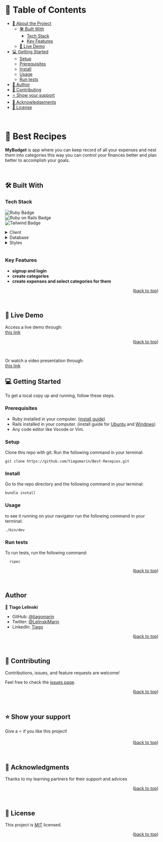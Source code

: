 <a name="readme-top"></a>

# 📗 Table of Contents

- [📖 About the Project](#about-project)
  - [🛠 Built With](#built-with)
    - [Tech Stack](#tech-stack)
    - [Key Features](#key-features)
  - [🚀 Live Demo](#live-demo)
- [💻 Getting Started](#getting-started)
  - [Setup](#setup)
  - [Prerequisites](#prerequisites)
  - [Install](#install)
  - [Usage](#usage)
  - [Run tests](#run-tests)
- [👥 Author](#author)
- [🤝 Contributing](#contributing)
- [⭐️ Show your support](#support)
- [🙏 Acknowledgements](#acknowledgements)
- [📝 License](#license)

<br>

# 📖 Best Recipes <a name="about-project"></a>

**MyBudget** is app where you can keep record of all your expenses and nest them into categories this way you can control your finances better and plan better to accomplish your goals.

<br>

## 🛠 Built With <a name="built-with"></a>

### Tech Stack <a name="tech-stack"></a>

<img alt="Ruby Badge" src="https://img.shields.io/badge/Ruby-CC342D?style=for-the-badge&logo=ruby&logoColor=white"><br>
<img alt="Ruby on Rails Badge" src="https://img.shields.io/badge/Ruby_on_Rails-CC0000?style=for-the-badge&logo=ruby-on-rails&logoColor=white"><br>
<img alt="Tailwind Badge" src="https://img.shields.io/badge/Tailwind_CSS-38B2AC?style=for-the-badge&logo=tailwind-css&logoColor=white"><br>

<details>
  <summary>Client</summary>
  <ul>
    <li><a href="https://rubyonrails.org/">Ruby on Rails</a></li>
  </ul>
</details>

<details>
<summary>Database</summary>
  <ul>
    <li><a href="https://www.postgresql.org/">PostgreSQL</a></li>
  </ul>
</details>

<details>
<summary>Styles</summary>
  <ul>
    <li><a href="https://tailwindcss.com/">Tailwind CSS</a></li>
  </ul>
</details>

<br>

### Key Features <a name="key-features"></a>

- **signup and login**
- **create categories**
- **create expenses and select categories for them**

<p align="right">(<a href="#readme-top">back to top</a>)</p>

<br>

## 🚀 Live Demo <a name="live-demo"></a>

Access a live demo through:
<br>
[this link](https://mybudget-nj8z.onrender.com/)


<p align="right">(<a href="#readme-top">back to top</a>)</p>

<br>

Or watch a video presentation through:
<br>
[this link](https://www.loom.com/share/42198050d5d44978aa9550f31b360f73)

## 💻 Getting Started <a name="getting-started"></a>

To get a local copy up and running, follow these steps.

### Prerequisites

- Ruby installed in your computer. ([install guide](https://github.com/microverseinc/curriculum-ruby/blob/main/simple-ruby/articles/ruby_installation_instructions.md))
- Rails installed in your computer. (install guide for [Ubuntu](https://gorails.com/setup/ubuntu/21.04) and [Windows](https://gorails.com/setup/windows/10))
- Any code editor like Vscode or Vim.

### Setup

Clone this repo with git. Run the following command in your terminal:
```
git clone https://github.com/tiagomarin/Best-Recepies.git

```

### Install

Go to the repo directory and the following command in your terminal: 
```
bundle install

```

### Usage

to see it running on your navigator run the following command in your terminal:
```
./bin/dev

```

### Run tests

To run tests, run the following command:

```
  rspec
```
<p align="right">(<a href="#readme-top">back to top</a>)</p>

<br>

## Author <a name="author"></a>

👤 **Tiago Lelinski**

- GitHub: [@tiagomarin](https://github.com/tiagomarin)
- Twitter: [@LelinskiMarin](https://twitter.com/LelinskiMarin)
- LinkedIn: [Tiago](https://www.linkedin.com/in/tiago-lelinski-marin/)

<p align="right">(<a href="#readme-top">back to top</a>)</p>

<br>

## 🤝 Contributing <a name="contributing"></a>

Contributions, issues, and feature requests are welcome!

Feel free to check the [issues page](../../issues/).

<p align="right">(<a href="#readme-top">back to top</a>)</p>

<br>

## ⭐️ Show your support <a name="support"></a>

Give a ⭐️ if you like this project!

<p align="right">(<a href="#readme-top">back to top</a>)</p>

<br>

## 🙏 Acknowledgments <a name="acknowledgements"></a>

Thanks to my learning partners for their support and advices

<p align="right">(<a href="#readme-top">back to top</a>)</p>

<br>

## 📝 License <a name="license"></a>

This project is [MIT](./LICENSE) licensed.

<p align="right">(<a href="#readme-top">back to top</a>)</p>